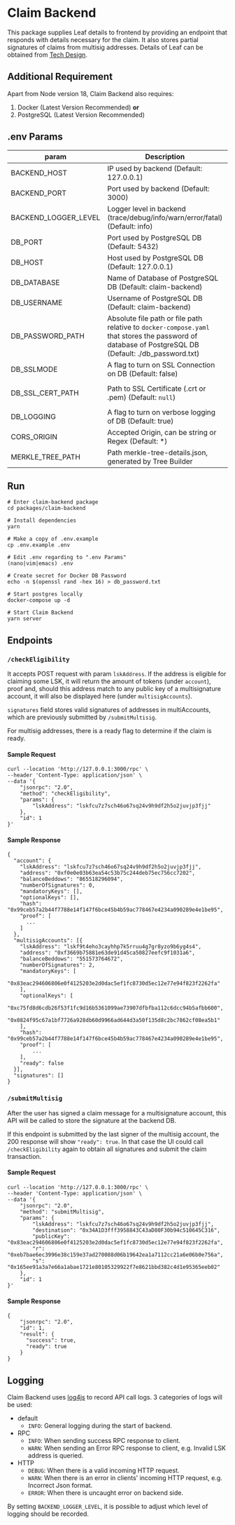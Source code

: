 # Claim Backend

This package supplies Leaf details to frontend by providing an endpoint that responds with details necessary for the claim. It also stores partial signatures of claims from multisig addresses. Details of Leaf can be obtained from [Tech Design](../../documentation/Tech_Design.md).

## Additional Requirement

Apart from Node version 18, Claim Backend also requires:

1. Docker (Latest Version Recommended) **or**
2. PostgreSQL (Latest Version Recommended)

## .env Params

| param                | Description                                                                                                                                          | Required                  |
| -------------------- |------------------------------------------------------------------------------------------------------------------------------------------------------| ------------------------- |
| BACKEND_HOST         | IP used by backend (Default: 127.0.0.1)                                                                                                              | false                     |
| BACKEND_PORT         | Port used by backend (Default: 3000)                                                                                                                 | false                     |
| BACKEND_LOGGER_LEVEL | Logger level in backend (trace/debug/info/warn/error/fatal) (Default: info)                                                                          | false                     |
| DB_PORT              | Port used by PostgreSQL DB (Default: 5432)                                                                                                           | false                     |
| DB_HOST              | Host used by PostgreSQL DB (Default: 127.0.0.1)                                                                                                      | false                     |
| DB_DATABASE          | Name of Database of PostgreSQL DB (Default: claim-backend)                                                                                           | false                     |
| DB_USERNAME          | Username of PostgreSQL DB (Default: claim-backend)                                                                                                   | false                     |
| DB_PASSWORD_PATH     | Absolute file path or file path relative to `docker-compose.yaml` that stores the password of database of PostgreSQL DB (Default: ./db_password.txt) | false                     |
| DB_SSLMODE           | A flag to turn on SSL Connection on DB (Default: false)                                                                                              | false                     |
| DB_SSL_CERT_PATH     | Path to SSL Certificate (.crt or .pem) (Default: `null`)                                                                                             | When `DB_SSLMODE` is True |
| DB_LOGGING           | A flag to turn on verbose logging of DB (Default: true)                                                                                              | false                     |
| CORS_ORIGIN          | Accepted Origin, can be string or Regex (Default: \*)                                                                                                | false                     |
| MERKLE_TREE_PATH     | Path merkle-tree-details.json, generated by Tree Builder                                                                                             | true                      |

## Run

```
# Enter claim-backend package
cd packages/claim-backend

# Install dependencies
yarn

# Make a copy of .env.example
cp .env.example .env

# Edit .env regarding to ".env Params"
(nano|vim|emacs) .env

# Create secret for Docker DB Password
echo -n $(openssl rand -hex 16) > db_password.txt

# Start postgres locally
docker-compose up -d

# Start Claim Backend
yarn server
```

## Endpoints

### `/checkEligibility`

It accepts POST request with param `lskAddress`. If the address is eligible for claiming some LSK, it will return the amount of tokens (under `account`), proof and, should this address match to any public key of a multisignature account, it will also be displayed here (under `multisigAccounts`).

`signatures` field stores valid signatures of addresses in multiAccounts, which are previously submitted by `/submitMultisig`.

For multisig addresses, there is a ready flag to determine if the claim is ready.

#### Sample Request

```
curl --location 'http://127.0.0.1:3000/rpc' \
--header 'Content-Type: application/json' \
--data '{
    "jsonrpc": "2.0",
    "method": "checkEligibility",
    "params": {
        "lskAddress": "lskfcu7z7sch46o67sq24v9h9df2h5o2juvjp3fjj"
    },
    "id": 1
}'
```

#### Sample Response

```
{
  "account": {
    "lskAddress": "lskfcu7z7sch46o67sq24v9h9df2h5o2juvjp3fjj",
    "address": "0xf0e0e03b63ea54c53b75c244deb75ec756cc7202",
    "balanceBeddows": "865518296094",
    "numberOfSignatures": 0,
    "mandatoryKeys": [],
    "optionalKeys": [],
    "hash": "0x99ceb57a2b44f7788e14f147f6bce45b4b59ac778467e4234a090289e4e1be95",
    "proof": [
      ...
    ]
  },
  "multisigAccounts": [{
    "lskAddress": "lskf9t4eho3cayhhp7k5rruu4g7gr8yzo9b6yg4s4",
    "address": "0xf3669b75881e63de91d45ca50827eefc9f1031a6",
    "balanceBeddows": "551573764672",
    "numberOfSignatures": 2,
    "mandatoryKeys": [
      "0x83eac294606806e0f4125203e2d0dac5ef1fc8730d5ec12e77e94f823f2262fa"
    ],
    "optionalKeys": [
      "0xc75fd8d6cdb26f53f1fc9d16b5361099ae73907dfbfba112c6dcc94b5afbb600",
      "0x0824f95c67a1bf7726a928db60d9966ad644d3a50f135d8c2bc7862cf08ea5b1"
    ],
    "hash": "0x99ceb57a2b44f7788e14f147f6bce45b4b59ac778467e4234a090289e4e1be95",
    "proof": [
        ...
    ],
    "ready": false
  }],
  "signatures": []
}
```

### `/submitMultisig`

After the user has signed a claim message for a multisignature account, this API will be called to store the signature at the backend DB.

If this endpoint is submitted by the last signer of the multisig account, the 200 response will show `"ready": true`.
In that case the UI could call `/checkEligibility` again to obtain all signatures and submit the claim transaction.

#### Sample Request

```
curl --location 'http://127.0.0.1:3000/rpc' \
--header 'Content-Type: application/json' \
--data '{
    "jsonrpc": "2.0",
    "method": "submitMultisig",
    "params": {
        "lskAddress": "lskfcu7z7sch46o67sq24v9h9df2h5o2juvjp3fjj",
        "destination": "0x34A1D3fff3958843C43aD80F30b94c510645C316",
        "publicKey": "0x83eac294606806e0f4125203e2d0dac5ef1fc8730d5ec12e77e94f823f2262fa",
        "r": "0xeb7bae6ec3996e38c159e37ad270088d06b19642ea1a7112cc21a6e06b0e756a",
        "s": "0x165ee91a3a7e66a1abae1721e80105329922f7e8621bbd382c4d1e95365eeb02"
    },
    "id": 1
}'
```

#### Sample Response

```
{
    "jsonrpc": "2.0",
    "id": 1,
    "result": {
      "success": true,
      "ready": true
    }
}
```

## Logging

Claim Backend uses [log4js](https://www.npmjs.com/package/log4js) to record API call logs. 3 categories of logs will be used:

- default
  - `INFO`: General logging during the start of backend.
- RPC
  - `INFO`: When sending success RPC response to client.
  - `WARN`: When sending an Error RPC response to client, e.g. Invalid LSK address is queried.
- HTTP
  - `DEBUG`: When there is a valid incoming HTTP request.
  - `WARN`: When there is an error in clients' incoming HTTP request, e.g. Incorrect Json format.
  - `ERROR`: When there is uncaught error on backend side.

By setting `BACKEND_LOGGER_LEVEL`, it is possible to adjust which level of logging should be recorded.
